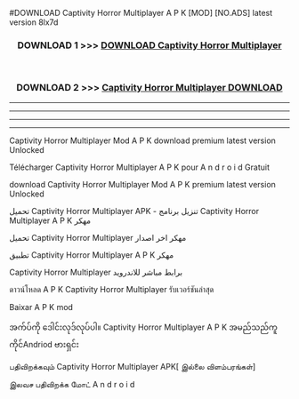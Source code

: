#DOWNLOAD Captivity Horror Multiplayer  A P K [MOD] [NO.ADS] latest version 8lx7d



<div align="center">

<h3>DOWNLOAD 1 >>> <a href="https://teeasianyam.web.app?sq=Captivity Horror Multiplayer ">DOWNLOAD Captivity Horror Multiplayer  </a></h3><br>

<h3>DOWNLOAD 2 >>> <a href="https://teeasianyam.web.app?sq=Captivity Horror Multiplayer  ">Captivity Horror Multiplayer   DOWNLOAD </a></h3>

</div>


----------------------------------------------------------

----------------------------------------------------------

----------------------------------------------------------

----------------------------------------------------------


Captivity Horror Multiplayer   Mod A P K download premium latest version Unlocked

Télécharger Captivity Horror Multiplayer   A P K pour A n d r o i d Gratuit

download Captivity Horror Multiplayer   Mod A P K premium latest version Unlocked

تحميل Captivity Horror Multiplayer   APK - تنزيل برنامج Captivity Horror Multiplayer   A P K مهكر

تحميل Captivity Horror Multiplayer   مهكر اخر اصدار

تطبيق Captivity Horror Multiplayer   A P K مهكر

Captivity Horror Multiplayer   برابط مباشر للاندرويد

ดาวน์โหลด A P K Captivity Horror Multiplayer   รับเวอร์ชันล่าสุด

Baixar A P K mod

အက်ပ်ကို ဒေါင်းလုဒ်လုပ်ပါ။ Captivity Horror Multiplayer   A P K အမည်သည်ကူကိုင်Andriod ဗားရှင်း

பதிவிறக்கவும் Captivity Horror Multiplayer   APK[ இல்லை விளம்பரங்கள்] 
 
இலவச பதிவிறக்க மோட் A n d r o i d



